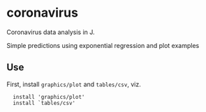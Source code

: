 # coronavirus

Coronavirus data analysis in J.

Simple predictions using exponential regression and plot examples

## Use

First, install `graphics/plot` and `tables/csv`, viz.

```
  install 'graphics/plot'
  install `tables/csv'
```

